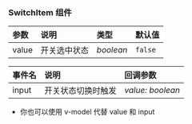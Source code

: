 ### SwitchItem 组件

| 参数  | 说明         | 类型      | 默认值  |
| :---- | :----------- | :-------- | :------ |
| value | 开关选中状态 | _boolean_ | `false` |

| 事件名 | 说明               | 回调参数         |
| :----- | :----------------- | :--------------- |
| input  | 开关状态切换时触发 | _value: boolean_ |

- 你也可以使用 v-model 代替 value 和 input

